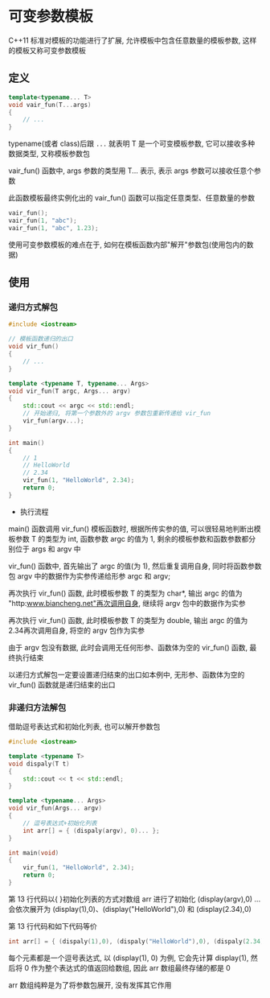 <!--
 * @Description: 
 * @Version: 1.0
 * @Author: daLao
 * @Email: dalao@xxx.com
 * @Date: 2022-10-26 19:52:20
 * @LastEditors: dalao_li
 * @LastEditTime: 2023-05-03 17:46:30
-->

# 可变参数模板

C++11 标准对模板的功能进行了扩展, 允许模板中包含任意数量的模板参数, 这样的模板又称可变参数模板

## 定义

```c++
template<typename... T>
void vair_fun(T...args)
{
    // ...
}
```

typename(或者 class)后跟 `...` 就表明 T 是一个可变模板参数, 它可以接收多种数据类型, 又称模板参数包

vair_fun() 函数中, args 参数的类型用 T... 表示, 表示 args 参数可以接收任意个参数

此函数模板最终实例化出的 vair_fun() 函数可以指定任意类型、任意数量的参数

```c
vair_fun();
vair_fun(1, "abc");
vair_fun(1, "abc", 1.23);
```

使用可变参数模板的难点在于, 如何在模板函数内部"解开"参数包(使用包内的数据)

## 使用

### 递归方式解包

```c++
#include <iostream>

// 模板函数递归的出口
void vir_fun() 
{
    // ...
}

template <typename T, typename... Args>
void vir_fun(T argc, Args... argv)
{
    std::cout << argc << std::endl;
    // 开始递归, 将第一个参数外的 argv 参数包重新传递给 vir_fun
    vir_fun(argv...);
}

int main()
{
    // 1
    // HelloWorld
    // 2.34
    vir_fun(1, "HelloWorld", 2.34);
    return 0;
}
```

- 执行流程

main() 函数调用 vir_fun() 模板函数时, 根据所传实参的值, 可以很轻易地判断出模板参数 T 的类型为 int, 函数参数 argc 的值为 1, 剩余的模板参数和函数参数都分别位于 args 和 argv 中

vir_fun() 函数中, 首先输出了 argc 的值(为 1), 然后重复调用自身, 同时将函数参数包 argv 中的数据作为实参传递给形参 argc 和 argv;

再次执行 vir_fun() 函数, 此时模板参数 T 的类型为 char*, 输出 argc 的值为 "http:www.biancheng.net"再次调用自身, 继续将 argv 包中的数据作为实参

再次执行 vir_fun() 函数, 此时模板参数 T 的类型为 double, 输出 argc 的值为 2.34再次调用自身, 将空的 argv 包作为实参

由于 argv 包没有数据, 此时会调用无任何形参、函数体为空的 vir_fun() 函数, 最终执行结束

以递归方式解包一定要设置递归结束的出口如本例中, 无形参、函数体为空的 vir_fun() 函数就是递归结束的出口

### 非递归方法解包

借助逗号表达式和初始化列表, 也可以解开参数包

```c++
#include <iostream>

template <typename T>
void dispaly(T t)
{
    std::cout << t << std::endl;
}

template <typename... Args>
void vir_fun(Args... argv)
{
    // 逗号表达式+初始化列表
    int arr[] = { (dispaly(argv), 0)... };
}

int main(void)
{
    vir_fun(1, "HelloWorld", 2.34);
    return 0;
}
```

第 13 行代码以{ }初始化列表的方式对数组 arr 进行了初始化
(display(argv),0) ... 会依次展开为 (display(1),0)、(display("HelloWorld"),0) 和 (display(2.34),0)

第 13 行代码和如下代码等价

```c++
int arr[] = { (dispaly(1),0), (dispaly("HelloWorld"),0), (dispaly(2.34),0) };
```

每个元素都是一个逗号表达式, 以 (display(1), 0) 为例, 它会先计算 display(1), 然后将 0 作为整个表达式的值返回给数组, 因此 arr 数组最终存储的都是 0

arr 数组纯粹是为了将参数包展开, 没有发挥其它作用
